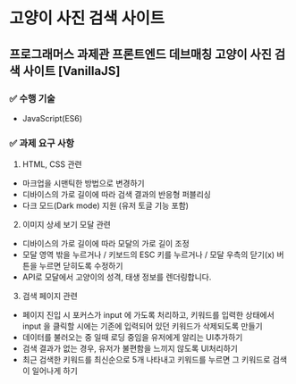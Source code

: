 # 고양이 사진 검색 사이트
## 프로그래머스 과제관 프론트엔드 데브매칭 고양이 사진 검색 사이트 [VanillaJS]

### ✅ 수행 기술
- JavaScript(ES6)

### ✅ 과제 요구 사항
1. HTML, CSS 관련
  - 마크업을 시맨틱한 방법으로 변경하기
  - 디바이스의 가로 길이에 따라 검색 결과의 반응형 퍼블리싱
  - 다크 모드(Dark mode) 지원 (유저 토글 기능 포함)
  
2. 이미지 상세 보기 모달 관련
  - 디바이스의 가로 길이에 따라 모달의 가로 길이 조정
  - 모달 영역 밖을 누르거나 / 키보드의 ESC 키를 누르거나 / 모달 우측의 닫기(x) 버튼을 누르면 닫히도록 수정하기
  - API로 모달에서 고양이의 성격, 태생 정보를 렌더링합니다. 

3. 검색 페이지 관련
  - 페이지 진입 시 포커스가 input 에 가도록 처리하고, 키워드를 입력한 상태에서 input 을 클릭할 시에는 기존에 입력되어 있던 키워드가 삭제되도록 만들기
  - 데이터를 불러오는 중 일때 로딩 중임을 유저에게 알리는 UI추가하기
  - 검색 결과가 없는 경우, 유저가 불편함을 느끼지 않도록 UI처리하기
  - 최근 검색한 키워드를 최신순으로 5개 나타내고 키워드를 누르면 그 키워드로 검색이 일어나게 하기
